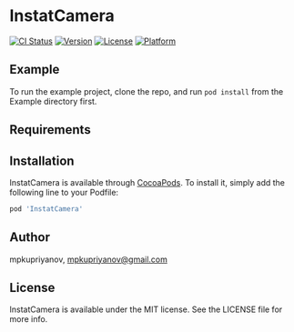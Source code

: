 # InstatCamera

[![CI Status](https://img.shields.io/travis/mpkupriyanov/InstatCamera.svg?style=flat)](https://travis-ci.org/mpkupriyanov/InstatCamera)
[![Version](https://img.shields.io/cocoapods/v/InstatCamera.svg?style=flat)](https://cocoapods.org/pods/InstatCamera)
[![License](https://img.shields.io/cocoapods/l/InstatCamera.svg?style=flat)](https://cocoapods.org/pods/InstatCamera)
[![Platform](https://img.shields.io/cocoapods/p/InstatCamera.svg?style=flat)](https://cocoapods.org/pods/InstatCamera)

## Example

To run the example project, clone the repo, and run `pod install` from the Example directory first.

## Requirements

## Installation

InstatCamera is available through [CocoaPods](https://cocoapods.org). To install
it, simply add the following line to your Podfile:

```ruby
pod 'InstatCamera'
```

## Author

mpkupriyanov, mpkupriyanov@gmail.com

## License

InstatCamera is available under the MIT license. See the LICENSE file for more info.
